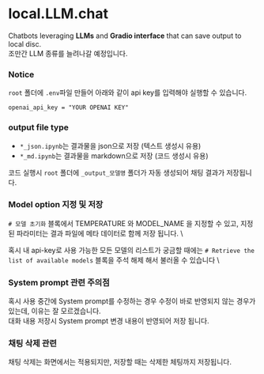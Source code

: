 # local.LLM.chat
Chatbots leveraging **LLMs** and **Gradio interface** that can save output to local disc.\
조만간 LLM 종류를 늘려나갈 예정입니다. 

### Notice
`root` 폴더에 `.env`파일 만들어 아래와 같이 api key를 입력해야 실행할 수 있습니다. 
```
openai_api_key = "YOUR OPENAI KEY"
```


### output file type

- `*_json.ipynb`는 결과물을 json으로 저장 (텍스트 생성시 유용)
- `*_md.ipynb`는 결과물을 markdown으로 저장 (코드 생성시 유용)

코드 실행시 `root` 폴더에 `_output_모델명` 폴더가 자동 생성되어 채팅 결과가 저장됩니다.

### Model option 지정 및 저장
`# 모델 초기화` 블록에서 TEMPERATURE 와 MODEL_NAME 을 지정할 수 있고, 지정된 파라미터는 결과 파일에 메타 데이터로 함께 저장 됩니다. \

혹시 내 api-key로 사용 가능한 모든 모델의 리스트가 궁금할 때에는 `# Retrieve the list of available models` 블록을 주석 해제 해서 불러올 수 있습니다 \

### System prompt 관련 주의점
혹시 사용 중간에 System prompt를 수정하는 경우 수정이 바로 반영되지 않는 경우가 있는데, 이유는 잘 모르겠습니다. \
대화 내용 저장시 System prompt 변경 내용이 반영되어 저장 됩니다.

### 채팅 삭제 관련
채팅 삭제는 화면에서는 적용되지만, 저장할 때는 삭제한 체팅까지 저장됩니다. 

